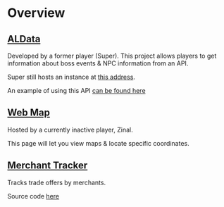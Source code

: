 # Overview

## [ALData](https://github.com/superness/ALData)
Developed by a former player (Super). This project allows players to get information about boss events & NPC information from an API.

Super still hosts an instance at [this address](https://www.aldata.info/).

An example of using this API [can be found here](https://github.com/superness/ALData/blob/main/aldata.js#L84)

## [Web Map](https://almap.zinals.tech/)
Hosted by a currently inactive player, Zinal.

This page will let you view maps & locate specific coordinates.

## [Merchant Tracker](https://almarketplace.web.app/)
Tracks trade offers by merchants.

Source code [here](https://github.com/earthiverse/ALMerchants)